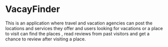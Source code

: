# VacayFinder
This is an application where travel and vacation agencies can post the locations and services they offer and  users looking for vacations or a place to visit can find the places , read reviews from past visitors and get a chance to review after visiting a place.
